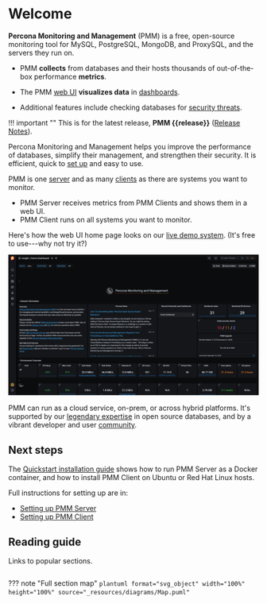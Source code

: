 # Welcome

**Percona Monitoring and Management** (PMM) is a free, open-source monitoring tool for MySQL, PostgreSQL, MongoDB, and ProxySQL, and the servers they run on.

- PMM **collects** from databases and their hosts thousands of out-of-the-box performance **metrics**.

- The PMM [web UI](using/interface.md) **visualizes data** in [dashboards](details/dashboards/).

- Additional features include checking databases for [security threats](using/platform/security-threat-tool.md).

!!! important ""
    This is for the latest release, **PMM {{release}}** ([Release Notes](release-notes/{{release}}.md)).

Percona Monitoring and Management helps you improve the performance of databases, simplify their management, and strengthen their security. It is efficient, quick to [set up](setting-up/index.md) and easy to use.

PMM is one [server](details/architecture.md#pmm-server) and as many [clients](details/architecture.md#pmm-client) as there are systems you want to monitor.

- PMM Server receives metrics from PMM Clients and shows them in a web UI.
- PMM Client runs on all systems you want to monitor.

Here's how the web UI home page looks on our <a href='https://pmmdemo.percona.com/' target='_blank'>live demo system</a>. (It's free to use---why not try it?)

<a href='https://pmmdemo.percona.com/' target='_blank'>
<img src="_images/PMM_Home_Dashboard.jpg" width=600px class="imgcenter"/>
</a>

PMM can run as a cloud service, on-prem, or across hybrid platforms. It's supported by our [legendary expertise][PERCONA_SERVICES] in open source databases, and by a vibrant developer and user [community][PMM_FORUM].

## Next steps

The [Quickstart installation guide](https://www.percona.com/software/pmm/quickstart) shows how to run PMM Server as a Docker container, and how to install PMM Client on Ubuntu or Red Hat Linux hosts.

Full instructions for setting up are in:

- [Setting up PMM Server](setting-up/server/index.md)
- [Setting up PMM Client](setting-up/client/index.md)

## Reading guide

Links to popular sections.

```plantuml format="svg_object" width="90%" height="90%" source="_resources/diagrams/Topics.puml"
```

??? note "Full section map"
    ```plantuml format="svg_object" width="100%" height="100%" source="_resources/diagrams/Map.puml"
    ```

[PERCONA_SERVICES]: https://www.percona.com/services
[PMM_FORUM]: https://www.percona.com/forums/questions-discussions/percona-monitoring-and-management
